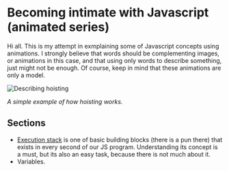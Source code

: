 # Becoming intimate with Javascript (animated series)

Hi all. This is my attempt in exmplaining some of Javascript concepts using animations. I strongly believe that words should be complementing images, or animations in this case, and that using only words to describe something, just might not be enough. Of course, keep in mind that these animations are only a model. 

![Describing hoisting](animations/two.gif)

*A simple example of how hoisting works.*

## Sections

 - [Execution stack](https://github.com/var-che/becoming-intimate-with-javascript/tree/master/execution%20stack) is one of basic building blocks (there is a pun there) that exists in every second of our JS program. Understanding its concept is a must, but its also an easy task, because there is not much about it.
 - Variables. 